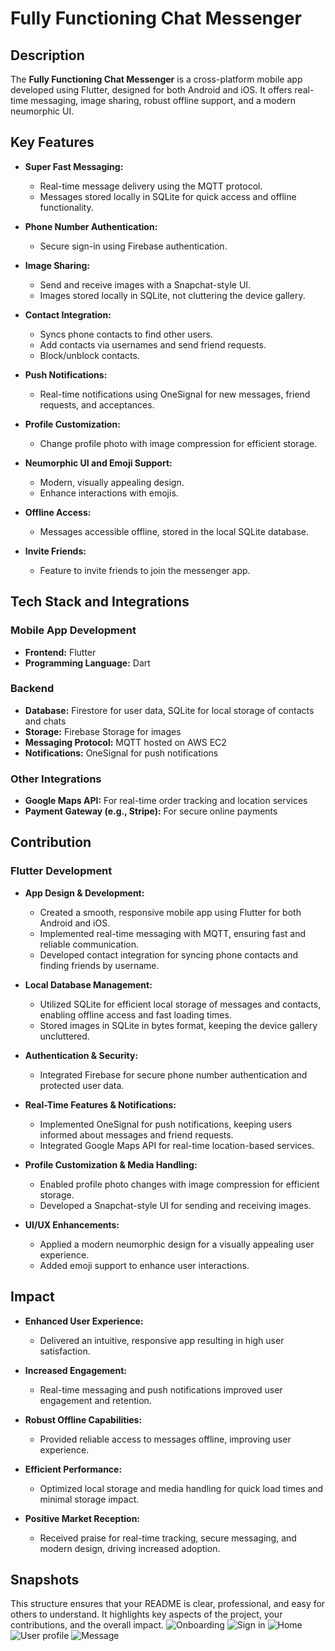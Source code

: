

# Fully Functioning Chat Messenger

## Description
The **Fully Functioning Chat Messenger** is a cross-platform mobile app developed using Flutter, designed for both Android and iOS. It offers real-time messaging, image sharing, robust offline support, and a modern neumorphic UI.

## Key Features

- **Super Fast Messaging:**
  - Real-time message delivery using the MQTT protocol.
  - Messages stored locally in SQLite for quick access and offline functionality.

- **Phone Number Authentication:**
  - Secure sign-in using Firebase authentication.

- **Image Sharing:**
  - Send and receive images with a Snapchat-style UI.
  - Images stored locally in SQLite, not cluttering the device gallery.

- **Contact Integration:**
  - Syncs phone contacts to find other users.
  - Add contacts via usernames and send friend requests.
  - Block/unblock contacts.

- **Push Notifications:**
  - Real-time notifications using OneSignal for new messages, friend requests, and acceptances.

- **Profile Customization:**
  - Change profile photo with image compression for efficient storage.

- **Neumorphic UI and Emoji Support:**
  - Modern, visually appealing design.
  - Enhance interactions with emojis.

- **Offline Access:**
  - Messages accessible offline, stored in the local SQLite database.

- **Invite Friends:**
  - Feature to invite friends to join the messenger app.

## Tech Stack and Integrations

### Mobile App Development
- **Frontend:** Flutter
- **Programming Language:** Dart

### Backend
- **Database:** Firestore for user data, SQLite for local storage of contacts and chats
- **Storage:** Firebase Storage for images
- **Messaging Protocol:** MQTT hosted on AWS EC2
- **Notifications:** OneSignal for push notifications

### Other Integrations
- **Google Maps API:** For real-time order tracking and location services
- **Payment Gateway (e.g., Stripe):** For secure online payments

## Contribution

### Flutter Development
- **App Design & Development:**
  - Created a smooth, responsive mobile app using Flutter for both Android and iOS.
  - Implemented real-time messaging with MQTT, ensuring fast and reliable communication.
  - Developed contact integration for syncing phone contacts and finding friends by username.

- **Local Database Management:**
  - Utilized SQLite for efficient local storage of messages and contacts, enabling offline access and fast loading times.
  - Stored images in SQLite in bytes format, keeping the device gallery uncluttered.

- **Authentication & Security:**
  - Integrated Firebase for secure phone number authentication and protected user data.

- **Real-Time Features & Notifications:**
  - Implemented OneSignal for push notifications, keeping users informed about messages and friend requests.
  - Integrated Google Maps API for real-time location-based services.

- **Profile Customization & Media Handling:**
  - Enabled profile photo changes with image compression for efficient storage.
  - Developed a Snapchat-style UI for sending and receiving images.

- **UI/UX Enhancements:**
  - Applied a modern neumorphic design for a visually appealing user experience.
  - Added emoji support to enhance user interactions.

## Impact

- **Enhanced User Experience:**
  - Delivered an intuitive, responsive app resulting in high user satisfaction.

- **Increased Engagement:**
  - Real-time messaging and push notifications improved user engagement and retention.

- **Robust Offline Capabilities:**
  - Provided reliable access to messages offline, improving user experience.

- **Efficient Performance:**
  - Optimized local storage and media handling for quick load times and minimal storage impact.

- **Positive Market Reception:**
  - Received praise for real-time tracking, secure messaging, and modern design, driving increased adoption.

## Snapshots

This structure ensures that your README is clear, professional, and easy for others to understand. It highlights key aspects of the project, your contributions, and the overall impact.
![Onboarding](https://github.com/user-attachments/assets/3f0ebaa9-8e03-4648-938d-7d63b43972c2)
![Sign in](https://github.com/user-attachments/assets/d6b4b73a-c0bd-49cd-99d6-533c2e690193)
![Home](https://github.com/user-attachments/assets/868556d4-050a-469b-bcc6-d262c3dc0337)
![User profile](https://github.com/user-attachments/assets/5f1f3271-63bb-4830-92c8-9f9340a9ba59)
![Message](https://github.com/user-attachments/assets/1fcc53e2-10e6-4749-9d2e-ac7ee183caff)
